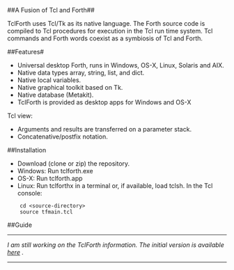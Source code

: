 ##A Fusion of Tcl and Forth##



TclForth uses Tcl/Tk as its native language. The Forth source code is compiled to Tcl procedures for execution in the Tcl run time system. Tcl commands and Forth words coexist as a symbiosis of Tcl and Forth. 


##Features#

* Universal desktop Forth, runs in Windows, OS-X, Linux, Solaris and AIX. 
* Native data types array, string, list, and dict.
* Native local variables.
* Native graphical toolkit based on Tk.
* Native database (Metakit).
* TclForth is provided as desktop apps for Windows and OS-X

Tcl view:

* Arguments and results are transferred on a parameter stack. 
* Concatenative/postfix notation.

##Installation
* Download (clone or zip) the repository.
* Windows: Run tclforth.exe
* OS-X: Run tclforth.app
* Linux: Run tclforthx in a terminal or, if available, load tclsh. In the Tcl console:

```
    cd <source-directory>
    source tfmain.tcl
```


##Guide

---
*I am still working on the TclForth information. The initial version is available [here](https://code.google.com/p/tclforth/wiki/Tutorial) .*

---
